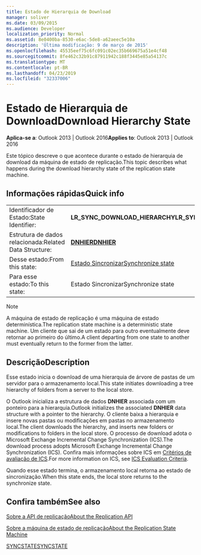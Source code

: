 ```yaml
---
title: Estado de Hierarquia de Download
manager: soliver
ms.date: 03/09/2015
ms.audience: Developer
localization_priority: Normal
ms.assetid: 8e0400ba-8530-e6ac-5de8-a62aeec5e10a
description: 'Última modificação: 9 de março de 2015'
ms.openlocfilehash: 45535eef75c6fc091c02ec35b669675a51e4cf48
ms.sourcegitcommit: 8fe462c32b91c87911942c188f3445e85a54137c
ms.translationtype: MT
ms.contentlocale: pt-BR
ms.lasthandoff: 04/23/2019
ms.locfileid: "32337006"
---
```

# <a name="download-hierarchy-state"></a><span data-ttu-id="74f1b-103">Estado de Hierarquia de Download</span><span class="sxs-lookup"><span data-stu-id="74f1b-103">Download Hierarchy State</span></span>

  
  
<span data-ttu-id="74f1b-104">**Aplica-se a**: Outlook 2013 | Outlook 2016</span><span class="sxs-lookup"><span data-stu-id="74f1b-104">**Applies to**: Outlook 2013 | Outlook 2016</span></span> 
  
 <span data-ttu-id="74f1b-105">Este tópico descreve o que acontece durante o estado de hierarquia de download da máquina de estado de replicação.</span><span class="sxs-lookup"><span data-stu-id="74f1b-105">This topic describes what happens during the download hierarchy state of the replication state machine.</span></span> 
  
## <a name="quick-info"></a><span data-ttu-id="74f1b-106">Informações rápidas</span><span class="sxs-lookup"><span data-stu-id="74f1b-106">Quick info</span></span>

|||
|:-----|:-----|
|<span data-ttu-id="74f1b-107">Identificador de Estado:</span><span class="sxs-lookup"><span data-stu-id="74f1b-107">State Identifier:</span></span>  <br/> |<span data-ttu-id="74f1b-108">**LR_SYNC_DOWNLOAD_HIERARCHY**</span><span class="sxs-lookup"><span data-stu-id="74f1b-108">**LR_SYNC_DOWNLOAD_HIERARCHY**</span></span> <br/> |
|<span data-ttu-id="74f1b-109">Estrutura de dados relacionada:</span><span class="sxs-lookup"><span data-stu-id="74f1b-109">Related Data Structure:</span></span>  <br/> |<span data-ttu-id="74f1b-110">**[DNHIER](dnhier.md)**</span><span class="sxs-lookup"><span data-stu-id="74f1b-110">**[DNHIER](dnhier.md)**</span></span> <br/> |
|<span data-ttu-id="74f1b-111">Desse estado:</span><span class="sxs-lookup"><span data-stu-id="74f1b-111">From this state:</span></span>  <br/> |[<span data-ttu-id="74f1b-112">Estado Sincronizar</span><span class="sxs-lookup"><span data-stu-id="74f1b-112">Synchronize state</span></span>](synchronize-state.md) <br/> |
|<span data-ttu-id="74f1b-113">Para esse estado:</span><span class="sxs-lookup"><span data-stu-id="74f1b-113">To this state:</span></span>  <br/> |<span data-ttu-id="74f1b-114">Estado Sincronizar</span><span class="sxs-lookup"><span data-stu-id="74f1b-114">Synchronize state</span></span>  <br/> |
   
> [!NOTE]
> <span data-ttu-id="74f1b-115">A máquina de estado de replicação é uma máquina de estado determinística.</span><span class="sxs-lookup"><span data-stu-id="74f1b-115">The replication state machine is a deterministic state machine.</span></span> <span data-ttu-id="74f1b-116">Um cliente que sai de um estado para outro eventualmente deve retornar ao primeiro do último.</span><span class="sxs-lookup"><span data-stu-id="74f1b-116">A client departing from one state to another must eventually return to the former from the latter.</span></span> 
  
## <a name="description"></a><span data-ttu-id="74f1b-117">Descrição</span><span class="sxs-lookup"><span data-stu-id="74f1b-117">Description</span></span>

<span data-ttu-id="74f1b-118">Esse estado inicia o download de uma hierarquia de árvore de pastas de um servidor para o armazenamento local.</span><span class="sxs-lookup"><span data-stu-id="74f1b-118">This state initiates downloading a tree hierarchy of folders from a server to the local store.</span></span> 
  
<span data-ttu-id="74f1b-119">O Outlook inicializa a estrutura de dados **DNHIER** associada com um ponteiro para a hierarquia.</span><span class="sxs-lookup"><span data-stu-id="74f1b-119">Outlook initializes the associated **DNHIER** data structure with a pointer to the hierarchy.</span></span> <span data-ttu-id="74f1b-120">O cliente baixa a hierarquia e insere novas pastas ou modificações em pastas no armazenamento local.</span><span class="sxs-lookup"><span data-stu-id="74f1b-120">The client downloads the hierarchy, and inserts new folders or modifications to folders in the local store.</span></span> <span data-ttu-id="74f1b-121">O processo de download adota o Microsoft Exchange Incremental Change Synchronization (ICS).</span><span class="sxs-lookup"><span data-stu-id="74f1b-121">The download process adopts Microsoft Exchange Incremental Change Synchronization (ICS).</span></span> <span data-ttu-id="74f1b-122">Confira mais informações sobre ICS em [Critérios de avaliação de ICS](https://msdn.microsoft.com/library/aa579252%28EXCHG.80%29.aspx).</span><span class="sxs-lookup"><span data-stu-id="74f1b-122">For more information on ICS, see [ICS Evaluation Criteria](https://msdn.microsoft.com/library/aa579252%28EXCHG.80%29.aspx).</span></span>
  
<span data-ttu-id="74f1b-123">Quando esse estado termina, o armazenamento local retorna ao estado de sincronização.</span><span class="sxs-lookup"><span data-stu-id="74f1b-123">When this state ends, the local store returns to the synchronize state.</span></span>
  
## <a name="see-also"></a><span data-ttu-id="74f1b-124">Confira também</span><span class="sxs-lookup"><span data-stu-id="74f1b-124">See also</span></span>



[<span data-ttu-id="74f1b-125">Sobre a API de replicação</span><span class="sxs-lookup"><span data-stu-id="74f1b-125">About the Replication API</span></span>](about-the-replication-api.md)
  
[<span data-ttu-id="74f1b-126">Sobre a máquina de estado de replicação</span><span class="sxs-lookup"><span data-stu-id="74f1b-126">About the Replication State Machine</span></span>](about-the-replication-state-machine.md)
  
[<span data-ttu-id="74f1b-127">SYNCSTATE</span><span class="sxs-lookup"><span data-stu-id="74f1b-127">SYNCSTATE</span></span>](syncstate.md)

